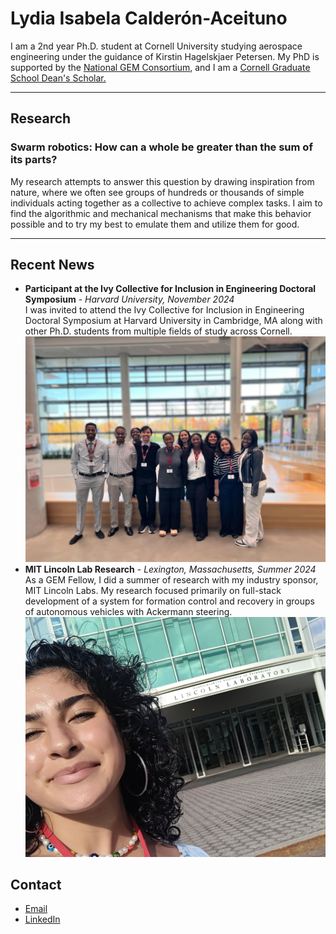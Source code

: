 # Lydia Isabela Calderón-Aceituno 


I am a 2nd year Ph.D. student at Cornell University studying aerospace engineering under the guidance of Kirstin Hagelskjaer Petersen. My PhD is supported by the [National GEM Consortium](https://www.gemfellowship.org/), and I am a [Cornell Graduate School Dean's Scholar.]([https://diversity.cis.cornell.edu/financial-support/](https://gradschool.cornell.edu/diversity-inclusion/signature-initiatives/graduate-school-deans-scholars/)) 

---
## Research
### Swarm robotics: How can a whole be greater than the sum of its parts? 

My research attempts to answer this question by drawing inspiration from nature, where we often see groups of hundreds or thousands of simple individuals acting together as a collective to achieve complex tasks. I aim to find the algorithmic and mechanical mechanisms that make this behavior possible and to try my best to emulate them and utilize them for good. 

----
## Recent News
- **Participant at the Ivy Collective for Inclusion in Engineering Doctoral Symposium** - *Harvard University, November 2024*  
  I was invited to attend the Ivy Collective for Inclusion in Engineering Doctoral Symposium at Harvard University in Cambridge, MA along with other Ph.D. students from multiple fields of study across Cornell. 
  ![Photo of doctoral students at symposium](photos/ivy_collective.jpeg) <!-- Embed images here with descriptive alt text -->
- **MIT Lincoln Lab Research** - *Lexington, Massachusetts, Summer 2024*
  As a GEM Fellow, I did a summer of research with my industry sponsor, MIT Lincoln Labs. My research focused primarily on full-stack development of a system for   formation control and recovery in groups of autonomous vehicles with Ackermann steering.
  ![Photo of Lydia at MITLL](photos/MITLL.jpg)
  
## Contact
- [Email](mailto:lic27@cornell.edu)
- [LinkedIn](https://www.linkedin.com/in/lydia-calderón-aceituno/)